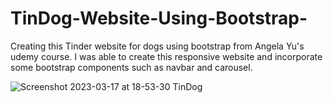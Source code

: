 # TinDog-Website-Using-Bootstrap-

Creating this Tinder website for dogs using bootstrap from Angela Yu's udemy course.
I was able to create this responsive website and incorporate some bootstrap components such as navbar and carousel.



![Screenshot 2023-03-17 at 18-53-30 TinDog](https://user-images.githubusercontent.com/73652750/225981894-39ec03ab-c4e1-4448-bc58-7c0f8ad31579.png)
